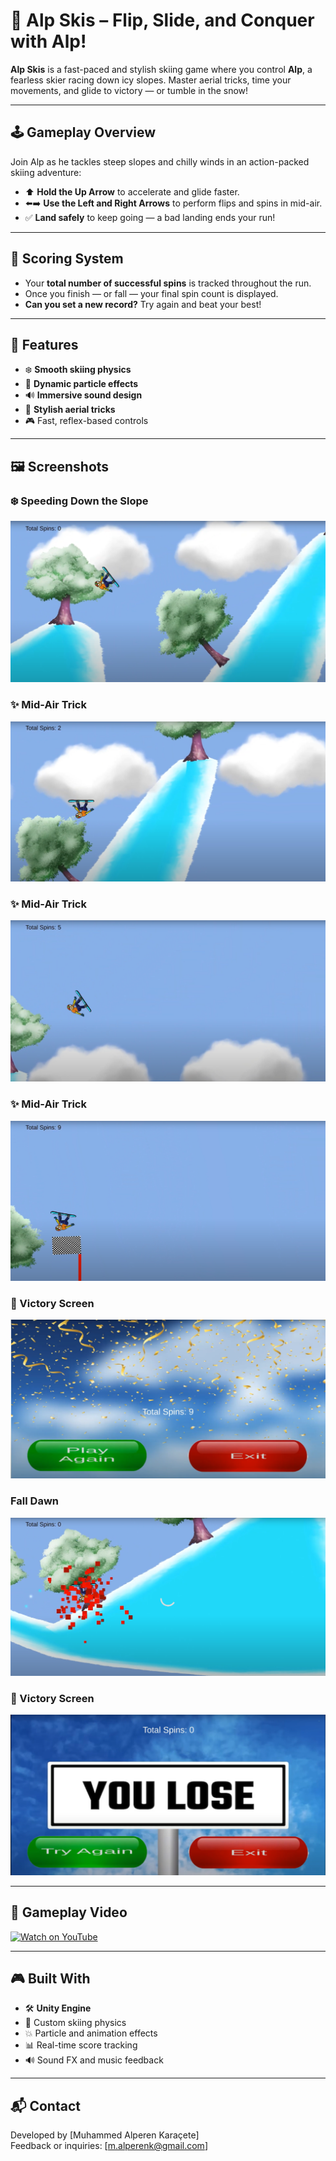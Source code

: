 # 🎿 Alp Skis – Flip, Slide, and Conquer with Alp!

**Alp Skis** is a fast-paced and stylish skiing game where you control **Alp**, a fearless skier racing down icy slopes. Master aerial tricks, time your movements, and glide to victory — or tumble in the snow!

---

## 🕹️ Gameplay Overview

Join Alp as he tackles steep slopes and chilly winds in an action-packed skiing adventure:

- ⬆️ **Hold the Up Arrow** to accelerate and glide faster.
- ⬅️➡️ **Use the Left and Right Arrows** to perform flips and spins in mid-air.
- ✅ **Land safely** to keep going — a bad landing ends your run!

---

## 🎯 Scoring System

- Your **total number of successful spins** is tracked throughout the run.
- Once you finish — or fall — your final spin count is displayed.
- **Can you set a new record?** Try again and beat your best!

---

## 🌟 Features

- ❄️ **Smooth skiing physics**
- 🎇 **Dynamic particle effects**
- 🔊 **Immersive sound design**
- 🎿 **Stylish aerial tricks**
- 🎮 Fast, reflex-based controls

---

## 🖼️ Screenshots

### ❄️ Speeding Down the Slope
![Alp Skiing](images/ski1.PNG)

### ✨ Mid-Air Trick
![Alp Flip](images/ski2.PNG)

### ✨ Mid-Air Trick
![Alp Flip](images/ski3.PNG)

### ✨ Mid-Air Trick
![Alp Flip](images/ski4.PNG)

### 🏁 Victory Screen
![Finish](images/ski5.PNG)

###  Fall Dawn
![Alp Flip](images/ski6.PNG)


### 🏁 Victory Screen
![Finish](images/ski7.PNG)

---

## 🎥 Gameplay Video

[![Watch on YouTube](https://img.youtube.com/vi/xDD4X4ph7BU/0.jpg)](https://www.youtube.com/watch?v=xDD4X4ph7BU)

---

## 🎮 Built With

- 🛠️ **Unity Engine**
- 🎿 Custom skiing physics
- 💥 Particle and animation effects
- 📊 Real-time score tracking
- 🔊 Sound FX and music feedback

---

## 📬 Contact

Developed by [Muhammed Alperen Karaçete]  
Feedback or inquiries: [m.alperenk@gmail.com]
